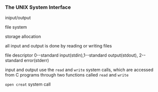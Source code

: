 ### The UNIX System Interface

iniput/output 

file system

storage allocation

all input and output is done by reading or writing files

file descriptor 0--standard input(stdin),1--standard output(stdout), 2--standard error(stderr)

input and output use the `read` and `write` system calls, which are accessed from C programs
through two functions called `read` and `write`

`open creat` system call
